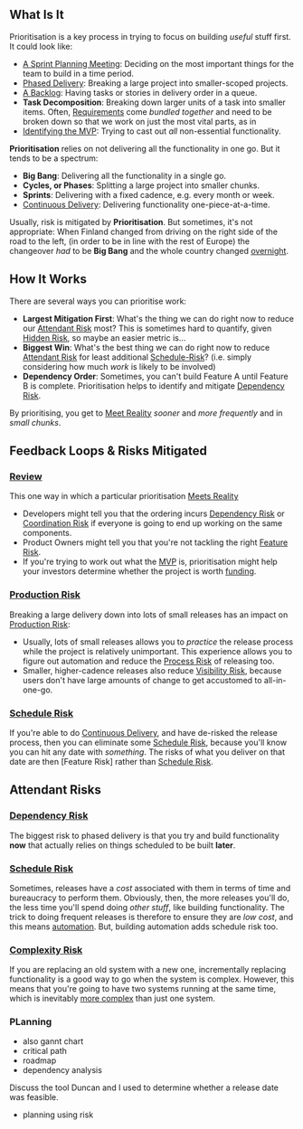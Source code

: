 ## What Is It

Prioritisation is a key process in trying to focus on building _useful_ stuff first.   It could look like:

 - [A Sprint Planning Meeting](Agile): Deciding on the most important things for the team to build in a time period.
 - [Phased Delivery](Waterfall): Breaking a large project into smaller-scoped projects.
 - [A Backlog](Lean): Having tasks or stories in delivery order in a queue.
 - **Task Decomposition**:  Breaking down larger units of a task into smaller items.  Often, [Requirements](Requirements-Capture) come _bundled together_ and need to be broken down so that we work on just the most vital parts, as in
 - [Identifying the MVP](): Trying to cast out _all_ non-essential functionality.    
 
**Prioritisation** relies on not delivering all the functionality in one go.  But it tends to be a spectrum:

- **Big Bang**:  Delivering all the functionality in a single go.
- **Cycles, or Phases**:  Splitting a large project into smaller chunks.
- **Sprints**: Delivering with a fixed cadence, e.g. every month or week.
- [Continuous Delivery](Continous-Delivery): Delivering functionality one-piece-at-a-time.

Usually, risk is mitigated by **Prioritisation**.  But sometimes, it's not appropriate:  When Finland changed from driving on the right side of the road to the left, (in order to be in line with the rest of Europe) the changeover _had_ to be **Big Bang** and the whole country changed [overnight]().

## How It Works

There are several ways you can prioritise work:

- **Largest Mitigation First**:  What's the thing we can do right now to reduce our [Attendant Risk](Attendant-Risk) most?  This is sometimes hard to quantify, given [Hidden Risk](Attendant-Risk), so maybe an easier metric is...
- **Biggest Win**:  What's the best thing we can do right now to reduce [Attendant Risk](Attendant-Risk) for least additional [Schedule-Risk](Schedule-Risk)?  (i.e. simply considering how much *work* is likely to be involved)
- **Dependency Order**:  Sometimes, you can't build Feature A until Feature B is complete.   Prioritisation helps to identify and mitigate [Dependency Risk](Dependency-Risk).

By prioritising, you get to [Meet Reality](Meeting-Reality) _sooner_ and _more frequently_ and in _small chunks_.

## Feedback Loops & Risks Mitigated

### [Review](Sign-Off) 

This one way in which a particular prioritisation [Meets Reality](Meeting-Reality)

- Developers might tell you that the ordering incurs [Dependency Risk](Dependency-Risk) or [Coordination Risk](Coordination-Risk) if everyone is going to end up working on the same components.
- Product Owners might tell you that you're not tackling the right [Feature Risk](Feature-Risk).
- If you're trying to work out what the [MVP]() is, prioritisation might help your investors determine whether the project is worth [funding](Schedule-Risk).

### [Production Risk](Production-Risk)

Breaking a large delivery down into lots of small releases has an impact on [Production Risk](Production-Risk):

 - Usually, lots of small releases allows you to _practice_ the release process while the project is relatively unimportant.  This experience allows you to figure out automation and reduce the [Process Risk](Process-Risk) of releasing too.
 - Smaller, higher-cadence releases also reduce [Visibility Risk](Visibility-Risk), because users don't have large amounts of change to get accustomed to all-in-one-go.   
 
### [Schedule Risk](Schedule-Risk)

If you're able to do [Continuous Delivery](DevOps), and have de-risked the release process, then you can eliminate some [Schedule Risk](Schedule-Risk), because you'll know you can hit any date with _something_.  The risks of what you deliver on that date are then [Feature Risk] rather than [Schedule Risk](Schedule-Risk).

## Attendant Risks

### [Dependency Risk](Dependency-Risk)

The biggest risk to phased delivery is that you try and build functionality **now** that actually relies on things scheduled to be built **later**.  

### [Schedule Risk](Schedule-Risk)

Sometimes, releases have a _cost_ associated with them in terms of time and bureaucracy to perform them.   Obviously, then, the more releases you'll do, the less time you'll spend doing _other stuff_, like building functionality.   The trick to doing frequent releases is therefore to ensure they are _low cost_, and this means [automation](DevOps).   But, building automation adds schedule risk too.

### [Complexity Risk](Complexity-Risk)

If you are replacing an old system with a new one, incrementally replacing functionality is a good way to go when the system is complex.  However, this means that you're going to have two systems running at the same time, which is inevitably [more complex](Complexity-Risk) than just one system.  



### PLanning

- also  gannt chart
- critical path
- roadmap
- dependency analysis

Discuss the tool Duncan and I used to determine whether a release date was feasible.

- planning using risk